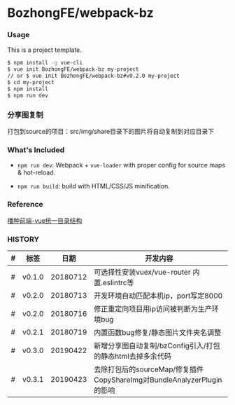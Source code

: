 # BozhongFE/webpack-bz

### Usage

This is a project template.

``` bash
$ npm install -g vue-cli
$ vue init BozhongFE/webpack-bz my-project
// or $ vue init BozhongFE/webpack-bz#v0.2.0 my-project
$ cd my-project
$ npm install
$ npm run dev
```

### 分享图复制

打包到source的项目：src/img/share目录下的图片将自动复制到对应目录下


### What's Included

- `npm run dev`: Webpack + `vue-loader` with proper config for source maps & hot-reload.

- `npm run build`: build with HTML/CSS/JS minification.

### Reference

[播种前端-vue统一目录结构](http://blog.work.bzdev.net/2018/03/30/vue-directory-structure/#more)

### HISTORY

|#|标签|日期|开发内容|
|---|---|---|---|
|#|v0.1.0|20180712| 可选择性安装vuex/vue-router 内置.eslintrc等
|#|v0.2.0|20180713| 开发环境自动匹配本机ip，port写定8000
|#|v0.2.0|20180716| 修正重定向项目用ip访问被判断为生产环境bug
|#|v0.2.1|20180719| 内置函数bug修复/静态图片文件夹名调整
|#|v0.3.0|20190422| 新增分享图自动复制/bzConfig引入/打包的静态html去掉多余代码
|#|v0.3.1|20190423| 去除打包后的sourceMap/修复插件CopyShareImg对BundleAnalyzerPlugin的影响
